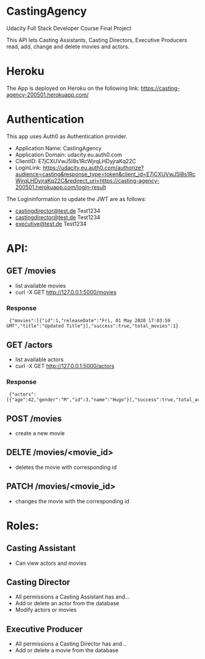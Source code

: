 # CastingAgency
Udacity Full Stack Developer Course Final Project

This API lets Casting Assistants, Casting Directors, Executive Producers read, add, change and delete movies and actors.

# Heroku
The App is deployed on Heroku on the following link:
https://casting-agency-200501.herokuapp.com/

# Authentication
This app uses Auth0 as Authentication provider.
- Application Name: CastingAgency
- Application Domain: udacity.eu.auth0.com
- ClientID: E7jCXUVwJ5I8s1RcWjrqLHDyjraKq22C
- LoginLink: https://udacity.eu.auth0.com/authorize?audience=casting&response_type=token&client_id=E7jCXUVwJ5I8s1RcWjrqLHDyjraKq22C&redirect_uri=https://casting-agency-200501.herokuapp.com/login-result

The Logininformation to update the JWT are as follows:
- castingdirector@test.de Test1234
- castingdirector@test.de Test1234
- executive@test.de Test1234

# API:
## GET /movies
- list available movies
- curl -X GET http://127.0.0.1:5000/movies
### Response
```
 {"movies":[{"id":1,"releaseDate":"Fri, 01 May 2020 17:03:59 GMT","title":"Updated Title"}],"success":true,"total_movies":1}
```


## GET /actors
- list available actors
- curl -X GET http://127.0.0.1:5000/actors
### Response
```
 {"actors":[{"age":42,"gender":"M","id":3,"name":"Hugo"}],"success":true,"total_actors":1}
```

## POST /movies
- create a new movie

## DELTE /movies/<movie_id>
- deletes the movie with corresponding id

## PATCH /movies/<movie_id>
- changes the movie with the corresponding id


# Roles:
## Casting Assistant
- Can view actors and movies

## Casting Director
- All permissions a Casting Assistant has and…
- Add or delete an actor from the database
- Modify actors or movies

## Executive Producer
- All permissions a Casting Director has and…
- Add or delete a movie from the database